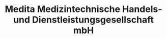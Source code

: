 ---
title: "Medita Medizintechnische Handels- und Dienstleistungsgesellschaft mbH"
url: /nussdorf/medita-medizintechnische-handels-und-dienstleistungsgesellschaft-mbh/
shop: Großhandel
---
